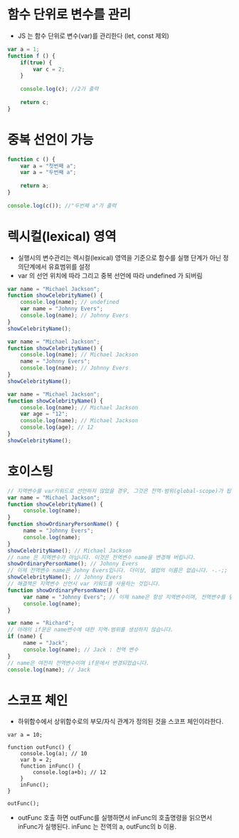 


# 함수 단위로 변수를 관리
- JS 는 함수 단위로 변수(var)를 관리한다 (let, const 제외)
```javascript
var a = 1;
function f () {
    if(true) {
        var c = 2;
    }
    
    console.log(c); //2가 출력
    
    return c;  
}
```
# 중복 선언이 가능
```javascript
function c () {
    var a = "첫번째 a";
    var a = "두번째 a";
    
    return a;
}
 
console.log(c()); //"두번째 a"가 출력
```
# 렉시컬(lexical) 영역
- 실행시의 변수관리는 렉시컬(lexical) 영역을 기준으로 함수를 실행 단계가 아닌 정의단계에서 유효범위를 설정
- var 의 선언 위치에 따라 그리고 중복 선언에 따라 undefined 가 되버림
```javascript
var name = "Michael Jackson";
function showCelebrityName() {
    console.log(name); // undefined
    var name = "Johnny Evers";
    console.log(name); // Johnny Evers
}
showCelebrityName();
```
```javascript
var name = "Michael Jackson";
function showCelebrityName() {
    console.log(name); // Michael Jackson
    name = "Johnny Evers";
    console.log(name); // Johnny Evers
}
showCelebrityName();
```
```javascript
var name = "Michael Jackson";
function showCelebrityName() {
    console.log(name); // Michael Jackson
    var age = "12";
    console.log(name); // Michael Jackson
    console.log(age); // 12
}
showCelebrityName();
```


# 호이스팅
```javascript
// 지역변수를 var키워드로 선언하지 않았을 경우, 그것은 전역-범위(global-scope)가 됩니다.
var name = "Michael Jackson";
function showCelebrityName() {
     console.log(name);
}
function showOrdinaryPersonName() {
     name = "Johnny Evers";
     console.log(name);
}
showCelebrityName(); // Michael Jackson
// name 은 지역변수가 아닙니다. 이것은 전역변수 name을 변경해 버립니다.
showOrdinaryPersonName(); // Johnny Evers
// 이제 전역변수 name은 Johny Evers입니다. 더이상, 셀럽의 이름은 없습니다. -.-;;
showCelebrityName(); // Johnny Evers
// 해결책은 지역변수 선언시 var 키워드를 사용하는 것입니다.
function showOrdinaryPersonName() {
     var name = "Johnny Evers"; // 이제 name은 항상 지역변수이며, 전역변수를 덮어쓰지 않습니다.
     console.log(name);
}
```
```javascript
var name = "Richard";
// 아래의 if문은 name변수에 대한 지역-범위를 생성하지 않습니다.
if (name) {
     name = "Jack";
     console.log(name); // Jack : 전역 변수
}
// name은 여전히 전역변수이며 if문에서 변경되었습니다.
console.log(name); // Jack
```

# 스코프 체인
- 하위함수에서 상위함수로의 부모/자식 관계가 정의된 것을 스코프 체인이라한다.
```
var a = 10;

function outFunc() {
    console.log(a); // 10
    var b = 2;
    function inFunc() {
        console.log(a+b); // 12
    }
    inFunc();
}

outFunc();
```
- outFunc 호출 하면 outFunc를 실행하면서 inFunc의 호출명령을 읽으면서 inFunc가 실행된다. inFunc 는 전역의 a, outFunc의 b 이용.
